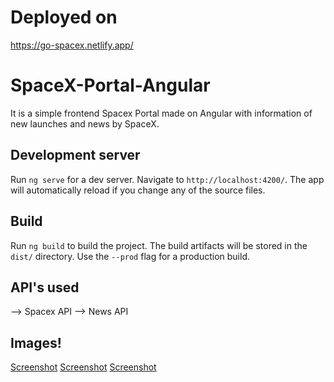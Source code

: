 
# Deployed on
https://go-spacex.netlify.app/

# SpaceX-Portal-Angular

It is a simple frontend Spacex Portal made on Angular with information of new launches and news by SpaceX.

## Development server

Run `ng serve` for a dev server. Navigate to `http://localhost:4200/`. The app will automatically reload if you change any of the source files.

## Build

Run `ng build` to build the project. The build artifacts will be stored in the `dist/` directory. Use the `--prod` flag for a production build.

## API's used

--> Spacex API
--> News API
## Images!
[Screenshot](1.png)
[Screenshot](2.png)
[Screenshot](3.png)
